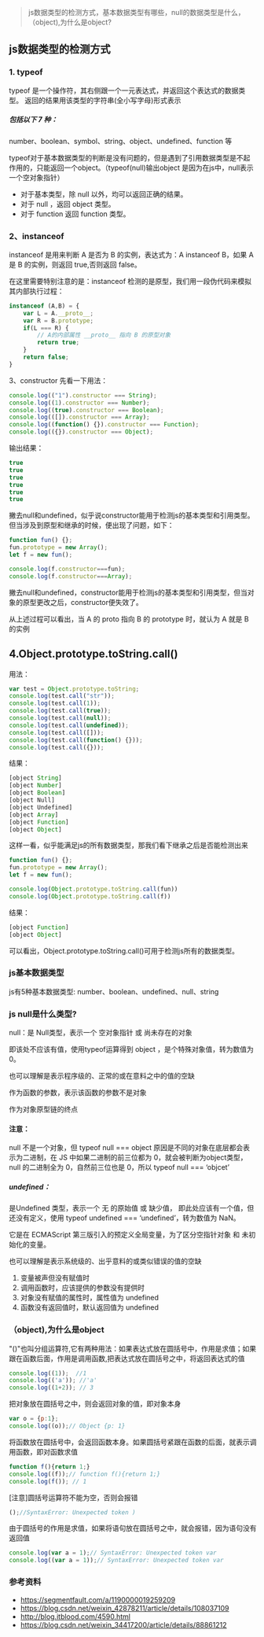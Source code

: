 >js数据类型的检测方式，基本数据类型有哪些，null的数据类型是什么，（object),为什么是object?
## js数据类型的检测方式
### 1. typeof
typeof 是一个操作符，其右侧跟一个一元表达式，并返回这个表达式的数据类型。
返回的结果用该类型的字符串(全小写字母)形式表示

##### 包括以下 7 种：
number、boolean、symbol、string、object、undefined、function 等

typeof对于基本数据类型的判断是没有问题的，但是遇到了引用数据类型是不起作用的，只能返回一个object。（typeof(null)输出object 是因为在js中，null表示一个空对象指针）

* 对于基本类型，除 null 以外，均可以返回正确的结果。
* 对于 null ，返回 object 类型。
* 对于 function 返回 function 类型。

### 2、instanceof
instanceof 是用来判断 A 是否为 B 的实例，表达式为：A instanceof B，如果 A 是 B 的实例，则返回 true,否则返回 false。

在这里需要特别注意的是：instanceof 检测的是原型，我们用一段伪代码来模拟其内部执行过程：
```js
instanceof (A,B) = {
    var L = A.__proto__;
    var R = B.prototype;
    if(L === R) {
        // A的内部属性 __proto__ 指向 B 的原型对象
        return true;
    }
    return false;
}
 ```
3、constructor
先看一下用法：
```js
console.log(("1").constructor === String);
console.log((1).constructor === Number);
console.log((true).constructor === Boolean);
console.log(([]).constructor === Array);
console.log((function() {}).constructor === Function);
console.log(({}).constructor === Object);
```

输出结果：
```js
true
true
true
true
true
true
```

撇去null和undefined，似乎说constructor能用于检测js的基本类型和引用类型。但当涉及到原型和继承的时候，便出现了问题，如下：

```js
function fun() {};
fun.prototype = new Array();
let f = new fun();

console.log(f.constructor===fun);
console.log(f.constructor===Array);
```

撇去null和undefined，constructor能用于检测js的基本类型和引用类型，但当对象的原型更改之后，constructor便失效了。


从上述过程可以看出，当 A 的 proto 指向 B 的 prototype 时，就认为 A 就是 B 的实例



## 4.Object.prototype.toString.call()

用法：
```js
var test = Object.prototype.toString;
console.log(test.call("str"));
console.log(test.call(1));
console.log(test.call(true));
console.log(test.call(null));
console.log(test.call(undefined));
console.log(test.call([]));
console.log(test.call(function() {}));
console.log(test.call({}));
```
结果：
```js
[object String]
[object Number]
[object Boolean]
[object Null]
[object Undefined]
[object Array]
[object Function]
[object Object]
```
这样一看，似乎能满足js的所有数据类型，那我们看下继承之后是否能检测出来
```js
function fun() {};
fun.prototype = new Array();
let f = new fun();

console.log(Object.prototype.toString.call(fun))
console.log(Object.prototype.toString.call(f))
```
结果：
```js
[object Function]
[object Object]
```

可以看出，Object.prototype.toString.call()可用于检测js所有的数据类型。



### js基本数据类型
js有5种基本数据类型: number、boolean、undefined、null、string


### js null是什么类型?
null：是 Null类型，表示一个 空对象指针 或 尚未存在的对象

即该处不应该有值，使用typeof运算得到 object ，是个特殊对象值，转为数值为 0。

也可以理解是表示程序级的、正常的或在意料之中的值的空缺

作为函数的参数，表示该函数的参数不是对象

作为对象原型链的终点

#### 注意：
null 不是一个对象，但 typeof null === object 原因是不同的对象在底层都会表示为二进制，在 JS 中如果二进制的前三位都为 0，就会被判断为object类型，null 的二进制全为 0，自然前三位也是 0，所以 typeof null === ‘objcet’
##### undefined：
是Undefined 类型，表示一个 无 的原始值 或 缺少值，
即此处应该有一个值，但还没有定义，使用 typeof undefined === ‘undefined’，转为数值为 NaN。

它是在 ECMAScript 第三版引入的预定义全局变量，为了区分空指针对象 和 未初始化的变量。

也可以理解是表示系统级的、出乎意料的或类似错误的值的空缺

1. 变量被声但没有赋值时
2. 调用函数时，应该提供的参数没有提供时
3. 对象没有赋值的属性时，属性值为 undefined
4. 函数没有返回值时，默认返回值为 undefined


### （object),为什么是object
"()"也叫分组运算符,它有两种用法：如果表达式放在圆括号中，作用是求值；如果跟在函数后面，作用是调用函数,把表达式放在圆括号之中，将返回表达式的值
```js
console.log((1));  //1
console.log(('a')); //'a'
console.log((1+2)); // 3
```

把对象放在圆括号之中，则会返回对象的值，即对象本身
```js
var o = {p:1};
console.log((o));// Object {p: 1}
```

将函数放在圆括号中，会返回函数本身。如果圆括号紧跟在函数的后面，就表示调用函数，即对函数求值
```js
function f(){return 1;}
console.log((f));// function f(){return 1;}
console.log(f()); // 1
```

[注意]圆括号运算符不能为空，否则会报错
```js
();//SyntaxError: Unexpected token )
```

由于圆括号的作用是求值，如果将语句放在圆括号之中，就会报错，因为语句没有返回值
```js
console.log(var a = 1);// SyntaxError: Unexpected token var
console.log((var a = 1));// SyntaxError: Unexpected token var
```

### 参考资料
* https://segmentfault.com/a/1190000019259209
* https://blog.csdn.net/weixin_42878211/article/details/108037109
* http://blog.itblood.com/4590.html
* https://blog.csdn.net/weixin_34417200/article/details/88861212